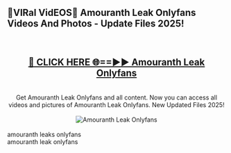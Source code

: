 <h2>🔴VIRal VidEOS🔴 Amouranth Leak Onlyfans Videos And Photos - Update Files 2025!</h2>
<br>
<div align="center">
<h2><a href="https://virallinks.top/odZfE0" rel="nofollow">🔴 CLICK HERE 🌐==►► Amouranth Leak Onlyfans</a></h2>
<br>
Get Amouranth Leak Onlyfans and all content. Now you can access all videos and pictures of Amouranth Leak Onlyfans. New Updated Files 2025!
<br>
<br>
<a href="https://virallinks.top/odZfE0" rel="nofollow" data-target="animated-image.originalLink"><img src="https://i.imgur.com/dJHk4Zq.gif)" alt="Amouranth Leak Onlyfans" style="max-width: 100%; display: inline-block;" data-target="animated-image.originalImage"></a>
</div>
<br>
amouranth leaks onlyfans<br>
amouranth leak onlyfans